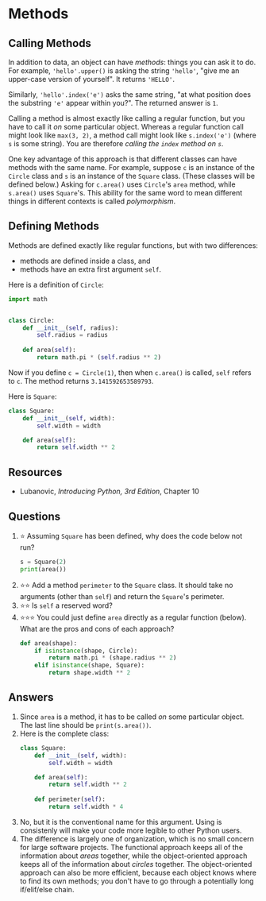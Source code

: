 # Methods
## Calling Methods
In addition to data, an object can have *methods*: things you can ask it to do. For example, `'hello'.upper()` is asking the string `'hello'`, "give me an upper-case version of yourself". It returns 
`'HELLO'`.

Similarly, `'hello'.index('e')` asks the same string, "at what position does the substring `'e'` appear within you?". The returned answer is `1`.

Calling a method is almost exactly like calling a regular function, but you have to call it *on* some particular object. Whereas a regular function call might look like `max(3, 2)`, a method call might look like `s.index('e')` (where `s` is some string). You are therefore *calling the `index` method on `s`*.

One key advantage of this approach is that different classes can have methods with the same name. For example, suppose `c` is an instance of the `Circle` class and `s` is an instance of the `Square` class. (These classes will be defined below.) Asking for `c.area()` uses `Circle`'s `area` method, while `s.area()` uses `Square`'s. This ability for the same word to mean different things in different contexts is called *polymorphism*.
## Defining Methods
Methods are defined exactly like regular functions, but with two differences:
- methods are defined inside a class, and
- methods have an extra first argument `self`.

Here is a definition of `Circle`:

```python
import math


class Circle:
    def __init__(self, radius):
        self.radius = radius
        
    def area(self):
        return math.pi * (self.radius ** 2)
```

Now if you define `c = Circle(1)`, then when `c.area()` is called, `self` refers to `c`. The method returns `3.141592653589793`.

Here is `Square`:

```python
class Square:
    def __init__(self, width):
        self.width = width

    def area(self):
        return self.width ** 2
```

## Resources
- Lubanovic, *Introducing Python, 3rd Edition*, Chapter 10

## Questions
1. :star: Assuming `Square` has been defined, why does the code below not run?
    ```python
    s = Square(2)
    print(area())
    ```
1. :star::star: Add a method `perimeter` to the `Square` class. It should take no arguments (other than `self`) and return the `Square`'s perimeter.
1. :star::star: Is `self` a reserved word?
1. :star::star::star: You could just define `area` directly as a regular function (below). What are the pros and cons of each approach?
   ```python
   def area(shape):
       if isinstance(shape, Circle):
           return math.pi * (shape.radius ** 2)
       elif isinstance(shape, Square):
           return shape.width ** 2
   ```
## Answers
1. Since `area` is a method, it has to be called *on* some particular object. The last line should be `print(s.area())`.
1. Here is the complete class:
    ```python
    class Square:
        def __init__(self, width):
            self.width = width
    
        def area(self):
            return self.width ** 2
        
        def perimeter(self):
            return self.width * 4
    ```
1. No, but it is the conventional name for this argument. Using is consistenly will make your code more legible to other Python users.
1. The difference is largely one of organization, which is no small concern for large software projects. The functional approach keeps all of the information about *areas* together, while the object-oriented approach keeps all of the information about *circles* together. The object-oriented approach can also be more efficient, because each object knows where to find its own methods; you don't have to go through a potentially long if/elif/else chain.
